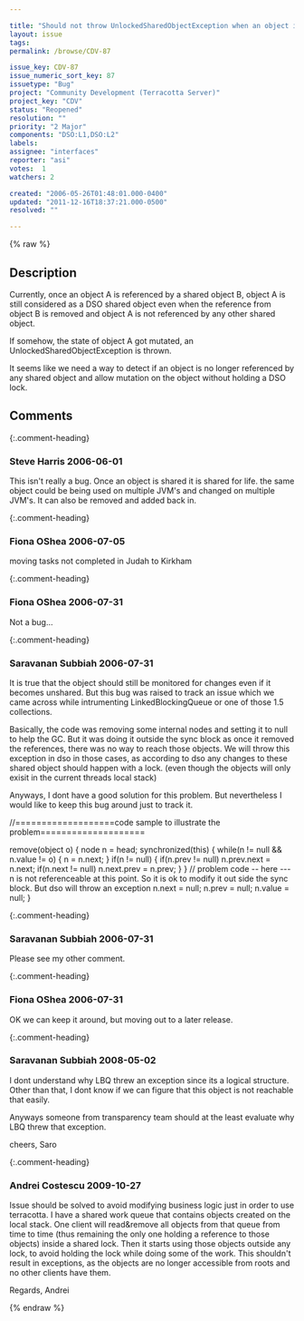 ```yaml
---

title: "Should not throw UnlockedSharedObjectException when an object is no longer referenced by a shared object"
layout: issue
tags: 
permalink: /browse/CDV-87

issue_key: CDV-87
issue_numeric_sort_key: 87
issuetype: "Bug"
project: "Community Development (Terracotta Server)"
project_key: "CDV"
status: "Reopened"
resolution: ""
priority: "2 Major"
components: "DSO:L1,DSO:L2"
labels: 
assignee: "interfaces"
reporter: "asi"
votes:  1
watchers: 2

created: "2006-05-26T01:48:01.000-0400"
updated: "2011-12-16T18:37:21.000-0500"
resolved: ""

---
```




{% raw %}



## Description

<div markdown="1" class="description">

Currently, once an object A is referenced by a shared object B, object A is still considered as a DSO shared object even when the reference from object B is removed and object A is not referenced by any other shared object.

If somehow, the state of object A got mutated, an UnlockedSharedObjectException is thrown.

It seems like we need a way to detect if an object is no longer referenced by any shared object and allow mutation on the object without holding a DSO lock.



</div>

## Comments


{:.comment-heading}
### **Steve Harris** <span class="date">2006-06-01</span>

<div markdown="1" class="comment">

This isn't really a bug. Once an object is shared it is shared for life. the same object could be being used on multiple JVM's and changed on multiple JVM's. It can also be removed and added back in.

</div>


{:.comment-heading}
### **Fiona OShea** <span class="date">2006-07-05</span>

<div markdown="1" class="comment">

moving tasks not completed in Judah to Kirkham

</div>


{:.comment-heading}
### **Fiona OShea** <span class="date">2006-07-31</span>

<div markdown="1" class="comment">

Not a bug...

</div>


{:.comment-heading}
### **Saravanan Subbiah** <span class="date">2006-07-31</span>

<div markdown="1" class="comment">

It is true that the object should still be monitored for changes even if it becomes unshared. But this bug was raised to track an issue which we came across while intrumenting LinkedBlockingQueue or one of those 1.5 collections.

Basically, the code was removing some internal nodes and setting it to null to help the GC. But it was doing it outside the sync block as once it removed the references, there was no way to reach those objects. We will throw this exception in dso in those cases, as according to dso any changes to these shared object should happen with a lock. (even though the objects will only exisit in the current threads local stack)

Anyways, I dont have a good solution for this problem. But nevertheless I would like to keep this bug around just to track it.

//===================code sample to illustrate the problem====================

remove(object o) \{
   node n = head;
   synchronized(this) \{
      while(n != null && n.value != o) {
         n = n.next;
      }
      if(n != null) {
         if(n.prev != null) n.prev.next = n.next;
         if(n.next != null) n.next.prev = n.prev;
      }
   \}
  // problem code -- here --- n is not referenceable at this point. So it is ok to modify it out side the sync block. But dso will throw an exception
  n.next = null;
  n.prev = null;
  n.value = null;
\}



</div>


{:.comment-heading}
### **Saravanan Subbiah** <span class="date">2006-07-31</span>

<div markdown="1" class="comment">

Please see my other comment.

</div>


{:.comment-heading}
### **Fiona OShea** <span class="date">2006-07-31</span>

<div markdown="1" class="comment">

OK we can keep it around, but moving out to a later release.

</div>


{:.comment-heading}
### **Saravanan Subbiah** <span class="date">2008-05-02</span>

<div markdown="1" class="comment">

I dont understand why LBQ threw an exception since its a logical structure. Other than that, I dont know if we can figure that this object is not reachable that easily.

Anyways someone from transparency team should at the least evaluate why LBQ threw that exception.

cheers,
Saro

</div>


{:.comment-heading}
### **Andrei Costescu** <span class="date">2009-10-27</span>

<div markdown="1" class="comment">

Issue should be solved to avoid modifying business logic just in order to use terracotta. I have a shared work queue that contains objects created on the local stack. One client will read&remove all objects from that queue from time to time (thus remaining the only one holding a reference to those objects) inside a shared lock. Then it starts using those objects outside any lock, to avoid holding the lock while doing some of the work. This shouldn't result in exceptions, as the objects are no longer accessible from roots and no other clients have them.

Regards,
Andrei

</div>



{% endraw %}
